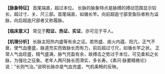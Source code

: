 **【脉象特征】**
首尾端直，超过本位。
长脉的脉象特点是脉搏的搏动范围显示较长，超过寸、关、尺三部。首尾端直，如循长竿。向前超逾寸部至鱼际者称为溢脉，向后超逾尺部者又称履脉。

**【临床意义】**
常见于**阳证、热证、实证**，亦可见于平人。

**【机理分析】**
长脉主阳热内盛等有余之证。若热盛、痰火内蕴、阳亢，正气不衰，使气血壅盛，脉道充实而致脉长而有力，前后超过寸尺，如循长竿之状。
正常人气血旺盛，精气盛满，脉气充盈有余，故搏击之势过于本位，可见柔和之长脉，为强壮之征象。老年人两尺脉长而滑实，多长寿。《素问·脉要精微论》说：“长则气治。”说明长脉亦是气血充盛，气机条畅的反映。
